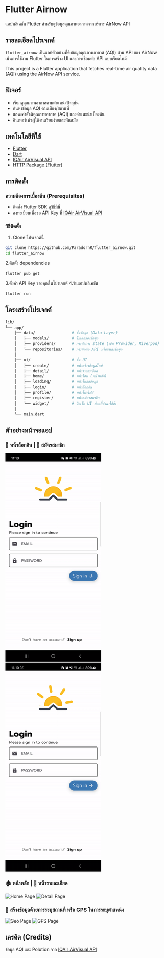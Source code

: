 # Flutter Airnow

แอปพลิเคชัน Flutter สำหรับดูข้อมูลคุณภาพอากาศจากบริการ AirNow API

## รายละเอียดโปรเจกต์ 

`flutter_airnow` เป็นแอปตัวอย่างที่ดึงข้อมูลคุณภาพอากาศ (AQI) ผ่าน API ของ AirNow  
เน้นการใช้งาน Flutter ในการสร้าง UI และการเชื่อมต่อ API แบบเรียลไทม์

This project is a Flutter application that fetches real-time air quality data (AQI) using the AirNow API service.

## ฟีเจอร์

- เรียกดูคุณภาพอากาศตามตำแหน่งปัจจุบัน
- ค้นหาข้อมูล AQI ตามเมือง/สถานที่
- แสดงค่าดัชนีคุณภาพอากาศ (AQI) และคำแนะนำเบื้องต้น
- อินเทอร์เฟซผู้ใช้งานเรียบง่ายและทันสมัย

## เทคโนโลยีที่ใช้

- [Flutter](https://flutter.dev/) 
- [Dart](https://dart.dev/)
- [IQAir AirVisual API](https://api-docs.iqair.com/?version=latest#intro)
- [HTTP Package (Flutter)](https://pub.dev/packages/http)

## การติดตั้ง

### ความต้องการเบื้องต้น (Prerequisites)

- ติดตั้ง Flutter SDK [ดูวิธีที่นี่](https://flutter.dev/docs/get-started/install)
- ลงทะเบียนเพื่อขอ API Key ที่ [IQAir AirVisual API](https://dashboard.iqair.com/personal/api-keys)

### วิธีติดตั้ง

1. Clone โปรเจกต์นี้

```bash
git clone https://github.com/ParadornR/flutter_airnow.git
cd flutter_airnow
```

2.ติดตั้ง dependencies
```bash
flutter pub get
```
3.ตั้งค่า API Key ของคุณในโปรเจกต์
4.รันแอปพลิเคชัน
```bash
flutter run
```

## โครงสร้างโปรเจกต์ 
```bash
lib/
└── app/
    ├── data/                # ชั้นข้อมูล (Data Layer)
    │   ├── models/          # โมเดลของข้อมูล
    │   ├── providers/       # การจัดการ state (เช่น Provider, Riverpod)
    │   └── repositories/    # การติดต่อ API หรือแหล่งข้อมูล
    │
    ├── ui/                  # ชั้น UI
    │   ├── create/          # หน้าสร้างข้อมูลใหม่
    │   ├── detail/          # หน้ารายละเอียด
    │   ├── home/            # หน้าโฮม (หน้าหลัก)
    │   ├── loading/         # หน้าโหลดข้อมูล
    │   ├── login/           # หน้าล็อกอิน
    │   ├── profile/         # หน้าโปรไฟล์
    │   ├── register/        # หน้าสมัครสมาชิก
    │   └── widget/          # วิดเจ็ต UI ย่อยที่นำมาใช้ซ้ำ
    │
    └── main.dart            
```
## ตัวอย่างหน้าจอแอป 

### 🔐 หน้าล็อกอิน | 📝 สมัครสมาชิก 

<p float="left">
  <img src="assets/gif/Login.gif" alt="Login Page" width="300"/>
  <img src="assets/gif/Regis.gif" alt="Register Page" width="300"/>
</p>

### 🏠 หน้าหลัก | 📄 หน้ารายละเอียด 

<p float="left">
  <img src="assets/gif/Home.gif" alt="Home Page" width="300"/>
  <img src="assets/gif/Detail.gif" alt="Detail Page" width="300"/>
</p>

### 📍 สร้างข้อมูลด้วยการระบุสถานที่ หรือ GPS ในการระบุตำแหน่ง

<p float="left">
  <img src="assets/gif/Geo.gif" alt="Geo Page" width="300"/>
  <img src="assets/gif/Gps.gif" alt="GPS Page" width="300"/>
</p>

## เครดิต (Credits)
ข้อมูล AQI และ Polution จาก [IQAir AirVisual API](https://api-docs.iqair.com/?version=latest#intro)

